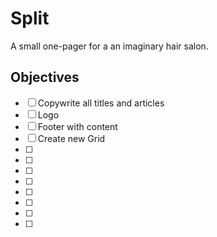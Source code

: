 # Split
A small one-pager for a an imaginary hair salon.



## Objectives

* [ ] Copywrite all titles and articles
* [ ] Logo
* [ ] Footer with content
* [ ] Create new Grid
* [ ] 
* [ ]
* [ ]
* [ ]
* [ ]
* [ ]
* [ ]
* [ ]
